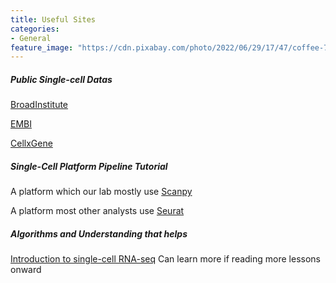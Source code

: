 ```yaml
---
title: Useful Sites
categories:
- General
feature_image: "https://cdn.pixabay.com/photo/2022/06/29/17/47/coffee-7292250_960_720.jpg"
---
```

##### Public Single-cell Datas
[BroadInstitute](https://singlecell.broadinstitute.org/single_cell)

[EMBI](https://www.ebi.ac.uk/gxa/sc/home)

[CellxGene](https://cellxgene.cziscience.com)

##### Single-Cell Platform Pipeline Tutorial
A platform which our lab mostly use
[Scanpy](https://scanpy.readthedocs.io/en/stable/)

A platform most other analysts use
[Seurat](https://satijalab.org/seurat/)

##### Algorithms and Understanding that helps

[Introduction to single-cell RNA-seq](https://hbctraining.github.io/scRNA-seq_online/lessons/01_intro_to_scRNA-seq.html)
Can learn more if reading more lessons onward
